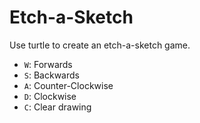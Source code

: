 # Etch-a-Sketch

Use turtle to create an etch-a-sketch game.

- `W`: Forwards
- `S`: Backwards
- `A`: Counter-Clockwise
- `D`: Clockwise
- `C`: Clear drawing
